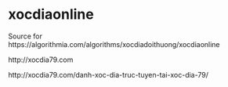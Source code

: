 # xocdiaonline
<p>Source for https://algorithmia.com/algorithms/xocdiadoithuong/xocdiaonline</p>
<p> http://xocdia79.com</p>
<p> http://xocdia79.com/danh-xoc-dia-truc-tuyen-tai-xoc-dia-79/</p>
